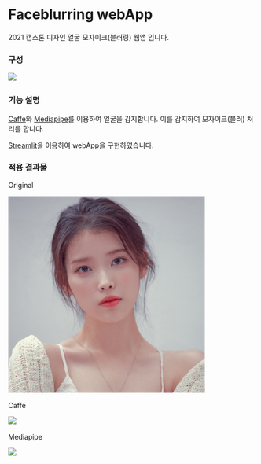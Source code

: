 # Faceblurring webApp
2021 캡스톤 디자인 얼굴 모자이크(블러링) 웹앱 입니다.

### 구성 

<img src="https://user-images.githubusercontent.com/72862843/141692638-bbd1c195-6449-4202-a93d-601ccfdd2bae.png" width="600"></img>

### 기능 설명 
[Caffe](https://github.com/BVLC/caffe)와 [Mediapipe](https://github.com/google/mediapipe)를 이용하여 얼굴을 감지합니다.
이를 감지하여 모자이크(블러) 처리를 합니다.

[Streamlit](https://github.com/streamlit/streamlit)을 이용하여 webApp을 구현하였습니다.

### 적용 결과물 

Original




<img src="/img_data/iu.jpg" width="400"></img>




Caffe
 
 
 
<img src="https://user-images.githubusercontent.com/72862843/141692916-12ec1183-c61b-43c6-bddc-01c340f393d0.png" width="400"></img>

Mediapipe



<img src="https://user-images.githubusercontent.com/72862843/141692944-fb28c3b0-91e6-4e36-9a10-05ae78bf3fb9.png" width="400"></img>



